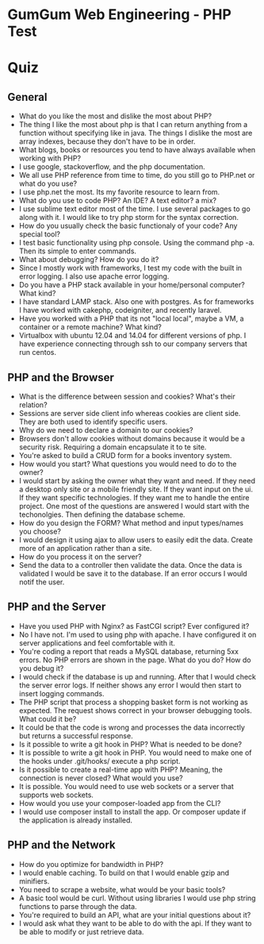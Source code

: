 # GumGum Web Engineering - PHP Test
# Quiz

General
-------
- What do you like the most and dislike the most about PHP?
 - The thing I like the most about php is that I can return anything from a function without specifying like in java.
The things I dislike the most are array indexes, because they don't have to be in order.
- What blogs, books or resources you tend to have always available when working
with PHP?
 - I use google, stackoverflow, and the php documentation. 
- We all use PHP reference from time to time, do you still go to PHP.net or what
do you use?
 - I use php.net the most. Its my favorite resource to learn from.
- What do you use to code PHP? An IDE? A text editor? a mix?
 - I use sublime text editor most of the time. I use several packages to go along with it. I would like to try php storm for the syntax correction.
- How do you usually check the basic functionaly of your code? Any special tool?
 - I test basic functionality using php console. Using the command php -a. Then its simple to enter commands. 
- What about debugging? How do you do it?
 - Since I mostly work with frameworks, I test my code with the built in error logging. I also use apache error logging.
- Do you have a PHP stack available in your home/personal computer? What kind?
 - I have standard LAMP stack. Also one with postgres. As for frameworks I have worked with cakephp, codeigniter, and recently laravel.
- Have you worked with a PHP that its not "local local", maybe a VM, a container
or a remote machine? What kind?
 - Virtualbox with ubuntu 12.04 and 14.04 for different versions of php. 
I have experience connecting through ssh to our company servers that run centos.


PHP and the Browser
-------------------
- What is the difference between session and cookies? What's their relation?
 - Sessions are server side client info whereas cookies are client side. They are both used to identify specific users. 
- Why do we need to declare a domain to our cookies?
 - Browsers don't allow cookies without domains because it would be a security risk. Requiring a domain encapsulate it to te site.
- You're asked to build a CRUD form for a books inventory system.
 - How would you start? What questions you would need to do to the owner?
  - I would start by asking the owner what they want and need. If they need a desktop only site or a mobile friendly site. If they want input on the ui. If they want specific technologies. If they want me to handle the entire project. One most of the questions are answered I would start with the techonolgies. Then defining the database scheme.
 - How do you design the FORM? What method and input types/names you choose?
  - I would design it using ajax to allow users to easily edit the data. Create more of an application rather than a site.
 - How do you process it on the server?
  - Send the data to a controller then validate the data. Once the data is validated I would be save it to the database. If an error occurs I would notif the user.

PHP and the Server
------------------
- Have you used PHP with Nginx? as FastCGI script? Ever configured it?
 - No I have not. I'm used to using php with apache. I have configured it on server applications and feel comfortable with it. 
- You're coding a report that reads a MySQL database, returning 5xx errors.
No PHP errors are shown in the page. What do you do? How do you debug it?
 - I would check if the database is up and running. After that I would check the server error logs. If neither shows any error I would then start to insert logging commands.
- The PHP script that process a shopping basket form is not working as expected.
The request shows correct in your browser debugging tools. What could it be?
 - It could be that the code is wrong and processes the data incorrectly but returns a successful response.
- Is it possible to write a git hook in PHP? What is needed to be done?
 - It is possible to write a git hook in PHP. You would need to make one of the hooks under .git/hooks/ execute a php script.
- Is it possible to create a real-time app with PHP? Meaning, the connection is
never closed? What would you use?
 - It is possible. You would need to use web sockets or a server that supports web sockets.
- How would you use your composer-loaded app from the CLI?
 - I would use composer install to install the app. Or composer update if the application is already installed.

PHP and the Network
-------------------
- How do you optimize for bandwidth in PHP?
 - I would enable caching. To build on that I would enable gzip and minifiers.
- You need to scrape a website, what would be your basic tools?
 - A basic tool would be curl. Without using libraries I would use php string functions to parse through the data.
- You're required to build an API, what are your initial questions about it?
 - I would ask what they want to be able to do with the api. If they want to be able to modify or just retrieve data.
